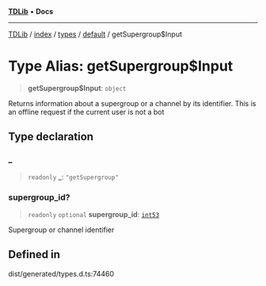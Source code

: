 [**TDLib**](../../../../../../README.md) • **Docs**

***

[TDLib](../../../../../../modules.md) / [index](../../../../../README.md) / [types](../../../README.md) / [default](../README.md) / getSupergroup$Input

# Type Alias: getSupergroup$Input

> **getSupergroup$Input**: `object`

Returns information about a supergroup or a channel by its identifier. This is an offline request if the current user is not a bot

## Type declaration

### \_

> `readonly` **\_**: `"getSupergroup"`

### supergroup\_id?

> `readonly` `optional` **supergroup\_id**: [`int53`](int53-1.md)

Supergroup or channel identifier

## Defined in

dist/generated/types.d.ts:74460
